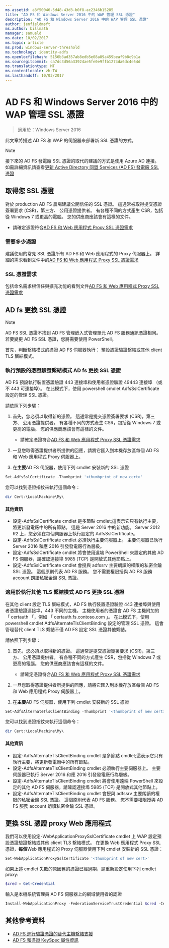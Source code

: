 ```yaml
---
ms.assetid: a3f50046-5d48-43d3-b0f8-ac2346b15285
title: "AD FS 和 Windows Server 2016 中的 WAP 管理 SSL 憑證"
description: "AD FS 和 Windows Server 2016 中的 WAP 管理 SSL 憑證"
author: jenfieldmsft
ms.author: billmath
manager: samueld
ms.date: 10/02/2017
ms.topic: article
ms.prod: windows-server-threshold
ms.technology: identity-adfs
ms.openlocfilehash: 5156b3ad357ab8edb5e08a89a459beaf9b8c9b1a
ms.sourcegitcommit: ca7dc3d56a33924ae5fe0e9ffb1274da6dc4e54d
ms.translationtype: MT
ms.contentlocale: zh-TW
ms.lasthandoff: 10/03/2017
---
```

# <a name="managing-ssl-certificates-in-ad-fs-and-wap-in-windows-server-2016"></a>AD FS 和 Windows Server 2016 中的 WAP 管理 SSL 憑證

>適用於：Windows Server 2016

此文章將描述 AD FS 和 WAP 的伺服器來部署新 SSL 憑證的方式。

>[!NOTE]
>接下來的 AD FS 發電廠 SSL 憑證的取代的建議的方式是使用 Azure AD 連接。  如需詳細資訊請查看[更新 Active Directory 同盟 Services (AD FS) 發電廠 SSL 憑證](https://docs.microsoft.com/azure/active-directory/connect/active-directory-aadconnectfed-ssl-update)

## <a name="obtaining-your-ssl-certificates"></a>取得您 SSL 憑證
對於 production AD FS 農場建議公開信任的 SSL 憑證。 這通常被取得提交憑證簽署要求 (CSR)，第三方、 公用憑證提供者。 有各種不同的方式產生 CSR，包括從 Windows 7 或更高的電腦。 您的供應商應該會有這樣的文件。

- 請確定憑證符合[AD FS 和 Web 應用程式 Proxy SSL 憑證需求](https://technet.microsoft.com/en-us/windows-server-docs/identity/ad-fs/overview/AD-FS-2016-Requirements#BKMK_1)

### <a name="how-many-certificates-are-needed"></a>需要多少憑證
建議使用的常見 SSL 憑證所有 AD FS 和 Web 應用程式的 Proxy 伺服器上。 詳細的需求看到文件中的[AD FS 和 Web 應用程式 Proxy SSL 憑證需求](https://technet.microsoft.com/en-us/windows-server-docs/identity/ad-fs/overview/AD-FS-2016-Requirements#BKMK_1)

### <a name="ssl-certificate-requirements"></a>SSL 憑證需求
包括命名需求根信任與擴充功能的看到文件[AD FS 和 Web 應用程式 Proxy SSL 憑證需求](https://technet.microsoft.com/en-us/windows-server-docs/identity/ad-fs/overview/AD-FS-2016-Requirements#BKMK_1)

## <a name="replacing-the-ssl-certificate-for-ad-fs"></a>AD fs 更換 SSL 憑證
> [!NOTE]
> AD FS SSL 憑證不找到 AD FS 管理嵌入式管理單元 AD FS 服務通訊憑證相同。 若要變更 AD FS SSL 憑證，您將需要使用 PowerShell。

首先，判斷繫結模式的憑證 AD FS 伺服器執行： 預設憑證驗證繫結或其他 client TLS 繫結模式。

### <a name="replacing-the-ssl-certificate-for-ad-fs-running-in-default-certificate-authentication-binding-mode"></a>執行預設的憑證驗證繫結模式 AD fs 更換 SSL 憑證
AD FS 預設執行裝置憑證驗證 443 連接埠和使用者憑證驗證 49443 連接埠 （或不 443 可連接埠）。
在此模式下，使用 powershell cmdlet AdfsSslCertificate 設定的管理 SSL 憑證。

請依照下列步驟：

1. 首先，您必須以取得新的憑證。 這通常是提交憑證簽署要求 (CSR)，第三方、 公用憑證提供者。 有各種不同的方式產生 CSR，包括從 Windows 7 或更高的電腦。 您的供應商應該會有這樣的文件。

    * 請確定憑證符合[AD FS 和 Web 應用程式 Proxy SSL 憑證需求](https://technet.microsoft.com/en-us/windows-server-docs/identity/ad-fs/overview/AD-FS-2016-Requirements#BKMK_1)

1. 一旦您取得憑證提供者所提供的回應，請將它匯入到本機存放區每個 AD FS 和 Web 應用程式 Proxy 伺服器上。

1. 在**主要**AD FS 伺服器，使用下列 cmdlet 安裝新的 SSL 憑證

```powershell
Set-AdfsSslCertificate -Thumbprint '<thumbprint of new cert>'
```

您可以找到憑證指紋來執行這個命令：

```powershell
dir Cert:\LocalMachine\My\
```

#### <a name="additional-notes"></a>其他資訊

* 設定-AdfsSslCertificate cmdlet 是多節點 cmdlet;這表示它只有執行主要，將更新發電廠中的所有節點。 這是 Server 2016 中的新功能。 Server 2012 R2 上，您必須在每個伺服器上執行設定的 AdfsSslCertificate。
* 設定-AdfsSslCertificate cmdlet 必須執行主要伺服器上。 主要伺服器已執行 Server 2016 和應 2016 引發發電廠行為層級。
* 設定-AdfsSslCertificate cmdlet 將會使用遠端 PowerShell 來設定的其他 AD FS 伺服器，請確認連接埠 5985 (TCP) 是開放式其他節點上。
* 設定-AdfsSslCertificate cmdlet 會授與 adfssrv 主要朗讀的權限的私密金鑰 SSL 憑證。 這個原則代表 AD FS 服務。 您不需要權限授與 AD FS 服務 account 朗讀私密金鑰 SSL 憑證。

### <a name="replacing-the-ssl-certificate-for-ad-fs-running-in-alternate-tls-binding-mode"></a>適用於執行其他 TLS 繫結模式 AD FS 更換 SSL 憑證
在其他 client 設定 TLS 繫結模式，AD FS 執行裝置憑證驗證 443 連接埠與使用者憑證驗證連接埠，443 不同的主機。 主機使用者的憑證會 AD FS 主機附加的 「 certauth 「，例如 「 certauth.fs.contoso.com 」。
在此模式下，使用 powershell cmdlet AdfsAlternateTlsClientBinding 設定的管理 SSL 憑證。 這會管理替代 client TLS 繫結不僅 AD FS 設定 SSL 憑證其他繫結。

請依照下列步驟：

1. 首先，您必須以取得新的憑證。 這通常是提交憑證簽署要求 (CSR)，第三方、 公用憑證提供者。 有各種不同的方式產生 CSR，包括從 Windows 7 或更高的電腦。 您的供應商應該會有這樣的文件。

    * 請確定憑證符合[AD FS 和 Web 應用程式 Proxy SSL 憑證需求](https://technet.microsoft.com/en-us/windows-server-docs/identity/ad-fs/overview/AD-FS-2016-Requirements#BKMK_1)

1. 一旦您取得憑證提供者所提供的回應，請將它匯入到本機存放區每個 AD FS 和 Web 應用程式 Proxy 伺服器上。

1. 在**主要**AD FS 伺服器，使用下列 cmdlet 安裝新的 SSL 憑證

```powershell
Set-AdfsAlternateTlsClientBinding -Thumbprint '<thumbprint of new cert>'
```

您可以找到憑證指紋來執行這個命令：

```powershell
dir Cert:\LocalMachine\My\
```

#### <a name="additional-notes"></a>其他資訊

* 設定-AdfsAlternateTlsClientBinding cmdlet 是多節點 cmdlet;這表示它只有執行主要，將更新發電廠中的所有節點。
* 設定-AdfsAlternateTlsClientBinding cmdlet 必須執行主要伺服器上。 主要伺服器已執行 Server 2016 和應 2016 引發發電廠行為層級。
* 設定-AdfsAlternateTlsClientBinding cmdlet 將會使用遠端 PowerShell 來設定的其他 AD FS 伺服器，請確認連接埠 5985 (TCP) 是開放式其他節點上。
* 設定-AdfsAlternateTlsClientBinding cmdlet 會授與 adfssrv 主要朗讀的權限的私密金鑰 SSL 憑證。 這個原則代表 AD FS 服務。 您不需要權限授與 AD FS 服務 account 朗讀私密金鑰 SSL 憑證。

## <a name="replacing-the-ssl-certificate-for-the-web-application-proxy"></a>更換 SSL 憑證 proxy Web 應用程式
我們可以使用設定-WebApplicationProxySslCertificate cmdlet 上 WAP 設定預設憑證驗證繫結或其他 client TLS 繫結模式。
在更換 Web 應用程式 Proxy SSL 憑證，**每個**Web 應用程式的 Proxy 伺服器使用下列 cmdlet 安裝新的 SSL 憑證：

```powershell
Set-WebApplicationProxySslCertificate '<thumbprint of new cert>'
```

如果上述 cmdlet 失敗的原因舊的憑證已經過期，請重新設定使用下列 cmdlet proxy:

```powershell
$cred = Get-Credential
```

輸入是本機系統管理員 AD FS 伺服器上的網域使用者的認證

```powershell
Install-WebApplicationProxy -FederationServiceTrustCredential $cred -CertificateThumbprint '<thumbprint of new cert>' -FederationServiceName 'fs.contoso.com'
```

## <a name="additional-references"></a>其他參考資料  
* [AD FS 進行驗證憑證的替代主機繫結支援](../operations/AD-FS-support-for-alternate-hostname-binding-for-certificate-authentication.md)
* [AD FS 和憑證 KeySpec 屬性資訊](../technical-reference/AD-FS-and-KeySpec-Property.md)
